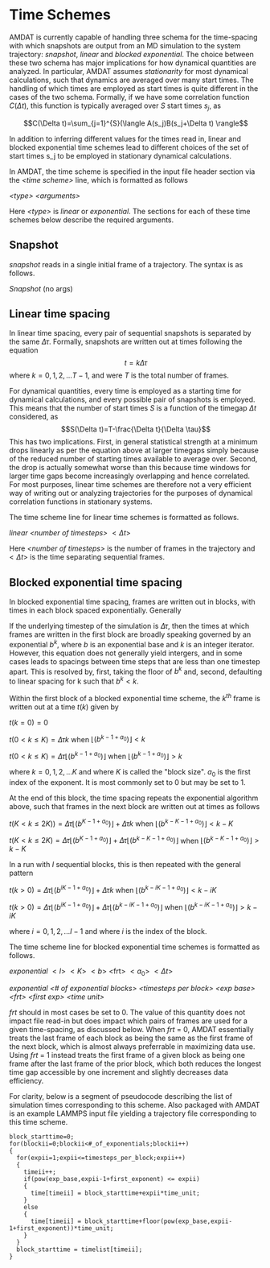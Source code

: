 <h1>Time Schemes</h1>

AMDAT is currently capable of handling three schema for the time-spacing with which snapshots are output from an MD simulation to the system trajectory: _snapshot_, _linear_ and _blocked exponential_. The choice between these two schema has major implications for how dynamical quantities are analyzed. In particular, AMDAT assumes _stationarity_ for most dynamical calculations, such that dynamics are averaged over many start times. The handling of which times are employed as start times is quite different in the cases of the two schema. Formally, if we have some correlation function $C(\Delta t)$, this function is typically averaged over $S$ start times $s_j$, as

$$C(\Delta t)=\sum_{j=1}^{S}(\langle A(s_j)B(s_j+\Delta t) \rangle$$

In addition to inferring different values for the times read in, linear and blocked exponential time schemes lead to different choices of the set of start times s_j to be employed in stationary dynamical calculations.

In AMDAT, the time scheme is specified in the input file header section via the _\<time scheme\>_ line, which is formatted as follows

_\<type\> \<arguments\>_

Here _\<type\>_ is _linear_ or _exponential_. The sections for each of these time schemes below describe the required arguments. 

<h2>Snapshot</h2>

_snapshot_ reads in a single initial frame of a trajectory. The syntax is as follows.

_Snapshot_ (no args)

<h2>Linear time spacing</h2>

In linear time spacing, every pair of sequential snapshots is separated by the same $\Delta \tau$. Formally, snapshots are written out at times following the equation
$$t=k\Delta \tau$$
where $k=0,1,2,...T-1$, and were $T$ is the total number of frames.

For dynamical quantities, every time is employed as a starting time for dynamical calculations, and every possible pair of snapshots is employed. This means that the number of start times $S$ is a function of the timegap $\Delta t$ considered, as
$$S(\Delta t)=T-\frac{\Delta t}{\Delta \tau}$$
This has two implications. First, in general statistical strength at a minimum drops linearly as per the equation above at larger timegaps simply because of the reduced number of starting times available to average over. Second, the drop is actually somewhat worse than this because time windows for larger time gaps become increasingly overlapping and hence correlated. For most purposes, linear time schemes are therefore not a very efficient way of writing out or analyzing trajectories for the purposes of  dynamical correlation functions in stationary systems.

The time scheme line for linear time schemes is formatted as follows.

_linear \<number of timesteps\>_ $<\Delta t>$

Here _\<number of timesteps\>_ is the number of frames in the trajectory and $<\Delta t>$ is the time separating sequential frames.

<h2>Blocked exponential time spacing</h2>

In blocked exponential time spacing, frames are written out in blocks, with times in each block spaced exponentially. Generally 

If the underlying timestep of the simulation is $\Delta \tau$, then the times at which frames are written in the first block are broadly speaking governed by an exponential $b^k$, where $b$ is an exponential base and $k$ is an integer iterator. However, this equation does not generally yield intergers, and in some cases leads to spacings between time steps that are less than one timestep apart. This is resolved by, first, taking the floor of $b^k$ and, second, defaulting to linear spacing for k such that $b^k < k$.

Within the first block of a blocked exponential time scheme, the $k^{th}$ frame is written out at a time $t(k)$ given by

$t(k=0)=0$

$t(0 < k \leq K)=\Delta \tau k$ when $\left\lfloor{(b^{k-1+a_0})}\right\rfloor < k$

$t(0 < k \leq K)=\Delta \tau \left\lfloor{(b^{k-1+a_0})}\right\rfloor$ when $\left\lfloor{(b^{k-1+a_0})}\right\rfloor > k$

where $k=0,1,2,...K$ and where $K$ is called the "block size". $a_0$ is the first index of the exponent. It is most commonly set to 0 but may be set to 1.

At the end of this block, the time spacing repeats the exponential algorithm above, such that frames in the next block are written out at times as follows

$t(K < k \leq 2K))=\Delta \tau \left\lfloor{(b^{K-1+a_0})}\right\rfloor + \Delta \tau k$ when $\left\lfloor{(b^{k-K-1+a_0})}\right\rfloor < k - K$

$t(K < k \leq 2K)=\Delta \tau \left\lfloor{(b^{K-1+a_0})}\right\rfloor + \Delta \tau \left\lfloor{(b^{k-K-1+a_0})}\right\rfloor$ when $\left\lfloor{(b^{k-K-1+a_0})}\right\rfloor > k - K$

In a run with $I$ sequential blocks, this is then repeated with the general pattern

$t(k > 0)=\Delta \tau \left\lfloor{(b^{i K-1+a_0})}\right\rfloor + \Delta \tau k$ when $\left\lfloor{(b^{k-i K-1+a_0})}\right\rfloor < k-iK$

$t(k > 0)=\Delta \tau \left\lfloor{(b^{i K-1+a_0})}\right\rfloor + \Delta \tau \left\lfloor{(b^{k-i K-1+a_0})}\right\rfloor$ when $\left\lfloor{(b^{k-i K-1+a_0})}\right\rfloor > k-iK$

where $i = 0, 1, 2, ...I-1$ and where $i$ is the index of the block.

The time scheme line for blocked exponential time schemes is formatted as follows.

_exponential_ $< I >$ $< K >$ $< b >$ \<frt\> $< a_0 >$ $< \Delta t >$

_exponential \<# of exponential blocks\> \<timesteps per block\> \<exp base\> \<frt\> \<first exp\> \<time unit\>_

_frt_ should in most cases be set to 0. The value of this quantity does not impact file read-in but does impact which pairs of frames are used for a given time-spacing, as discussed below. When _frt_ = 0, AMDAT essentially treats the last frame of each block as being the same as the first frame of the next block, which is almost always preferrable in maximizing data use. Using _frt_ = 1 instead treats the first frame of a given block as being one frame after the last frame of the prior block, which both reduces the longest time gap accessible by one increment and slightly decreases data efficiency. 

For clarity, below is a segment of pseudocode describing the list of simulation times corresponding to this scheme. Also packaged with AMDAT is an example LAMMPS input file yielding a trajectory file corresponding to this time scheme.

    block_starttime=0;
    for(blockii=0;blockii<#_of_exponentials;blockii++)
    {
      for(expii=1;expii<=timesteps_per_block;expii++)
      {
        timeii++;
        if(pow(exp_base,expii-1+first_exponent) <= expii)
        {
          time[timeii] = block_starttime+expii*time_unit;
        }
        else
        {
          time[timeii] = block_starttime+floor(pow(exp_base,expii-1+first_exponent))*time_unit;
        }
      }
      block_starttime = timelist[timeii];
    }
